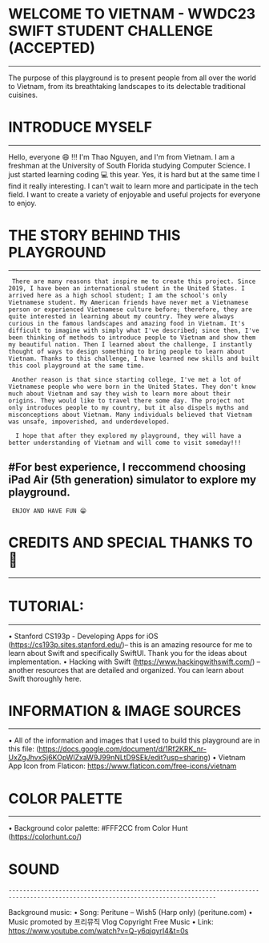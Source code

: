 #  WELCOME TO VIETNAM - WWDC23 SWIFT STUDENT CHALLENGE (ACCEPTED)
--------------------------------------------------------------------------------------------------------------------------------------
The purpose of this playground is to present people from all over the world to Vietnam, from its breathtaking landscapes to its delectable traditional cuisines. 


# INTRODUCE MYSELF
--------------------------------------------------------------------------------------------------------------------------------------
Hello, everyone 😄 !!! I'm Thao Nguyen, and I'm from Vietnam. I am a freshman at the University of South Florida studying Computer Science.  I just started learning coding 💻 this year. Yes, it is hard but at the same time I find it really interesting. I can't wait to learn more and participate in the tech field. I want to create a variety of enjoyable and useful projects for everyone to enjoy. 


# THE STORY BEHIND THIS PLAYGROUND
--------------------------------------------------------------------------------------------------------------------------------------
     There are many reasons that inspire me to create this project. Since 2019, I have been an international student in the United States. I arrived here as a high school student; I am the school's only Vietnamese student. My American friends have never met a Vietnamese person or experienced Vietnamese culture before; therefore, they are quite interested in learning about my country. They were always curious in the famous landscapes and amazing food in Vietnam. It's difficult to imagine with simply what I've described; since then, I've been thinking of methods to introduce people to Vietnam and show them my beautiful nation. Then I learned about the challenge, I instantly thought of ways to design something to bring people to learn about Vietnam. Thanks to this challenge, I have learned new skills and built this cool playground at the same time. 

     Another reason is that since starting college, I've met a lot of Vietnamese people who were born in the United States. They don't know much about Vietnam and say they wish to learn more about their origins. They would like to travel there some day. The project not only introduces people to my country, but it also dispels myths and misconceptions about Vietnam. Many individuals believed that Vietnam was unsafe, impoverished, and underdeveloped.

      I hope that after they explored my playground, they will have a better understanding of Vietnam and will come to visit someday!!!



#For best experience, I reccommend choosing iPad Air (5th generation) simulator to explore my playground.
--------------------------------------------------------------------------------------------------------------------------------------
     ENJOY AND HAVE FUN 😁


# CREDITS AND SPECIAL THANKS TO 🥰
--------------------------------------------------------------------------------------------------------------------------------------

   # TUTORIAL:
   --------------------------------------------------------------------------------------------------------------------------------
•    Stanford CS193p - Developing Apps for iOS (https://cs193p.sites.stanford.edu/)– this is an amazing resource for me to learn about Swift and specifically SwiftUI. Thank you for the ideas about implementation.
•    Hacking with Swift (https://www.hackingwithswift.com/) – another resources that are detailed and organized. You can learn about Swift thoroughly here.

   # INFORMATION & IMAGE SOURCES 
   --------------------------------------------------------------------------------------------------------------------------------
•   All of the information and images that I used to build this playground are in this file: (https://docs.google.com/document/d/1Rf2KRK_nr-UxZgJhvxSj6KOpWlZxaW9J99nNLtD9SEk/edit?usp=sharing)
•   Vietnam App Icon from Flaticon: https://www.flaticon.com/free-icons/vietnam


   # COLOR PALETTE
   --------------------------------------------------------------------------------------------------------------------------------
•    Background color palette: #FFF2CC from Color Hunt (https://colorhunt.co/)

   # SOUND
    --------------------------------------------------------------------------------------------------------------------------------
Background music:
•    Song: Peritune – Wish5 (Harp only) (peritune.com)
•    Music promoted by 프리뮤직 Vlog Copyright Free Music
•    Link: https://www.youtube.com/watch?v=Q-y6qjqyrI4&t=0s



